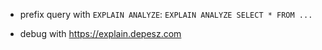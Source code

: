 - prefix query with `EXPLAIN ANALYZE`: `EXPLAIN ANALYZE SELECT * FROM ...`

- debug with https://explain.depesz.com
